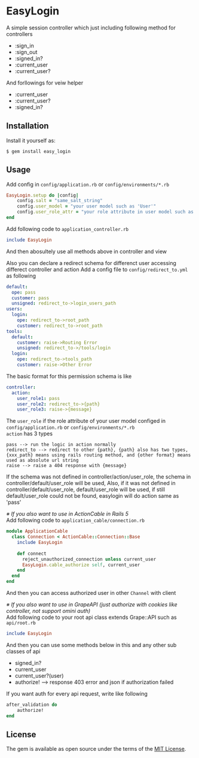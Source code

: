# EasyLogin

A simple session controller which just including following method for
controllers

+ :sign_in
+ :sign_out
+ :signed_in?
+ :current_user
+ :current_user?

And forllowings for veiw helper

+ :current_user
+ :current_user?
+ :signed_in?

## Installation

Install it yourself as:

    $ gem install easy_login

## Usage

Add config in `config/application.rb` or `config/environments/*.rb`

```ruby
EasyLogin.setup do |config|
	config.salt = "same_salt_string"
	config.user_model = "your user model such as 'User'"
	config.user_role_attr = "your role attribute in user model such as 'role'"
end
```

Add following code to `application_controller.rb`

```ruby
include EasyLogin
```

And then abosultely use all methods above in controller and view

Also you can declare a redirect schema for differenct user accessing differect
controller and action
Add a config file to `config/redirect_to.yml` as following

```yaml
default:
  ope: pass
  customer: pass
  unsigned: redirect_to->login_users_path
users:
  login:
    ope: redirect_to->root_path
    customer: redirect_to->root_path
tools:
  default:
    customer: raise->Routing Error
    unsigned: redirect_to->/tools/login
  login:
    ope: redirect_to->tools_path
    customer: raise->Other Error
```

The basic format for this permission schema is like

```yaml
controller:
  action:
    user_role1: pass
    user_role2: redirect_to->{path}
    user_role3: raise->{message}
```

The `user_role` if the role attribute of your user model configed in
`config/application.rb` or `config/environments/*.rb`  
`action` has 3 types

```
pass --> run the logic in action normally
redirect_to --> redirect to other {path}, {path} also has two types, {xxx_path} means using rails routing method, and {other format} means used as absolute url string
raise --> raise a 404 response with {message}
```

If the schema was not defined in controller/action/user_role, the schema in controller/default/user_role will be used, Also, if it was not defined in controller/default/user_role, default/user_role will be used, if still default/user_role could not be found, easylogin will do action same as 'pass'

*※ If you also want to use in ActionCable in Rails 5*  
Add following code to `application_cable/connection.rb`

```ruby
module ApplicationCable
  class Connection < ActionCable::Connection::Base
    include EasyLogin
    
    def connect
      reject_unauthorized_connection unless current_user
      EasyLogin.cable_authorize self, current_user
    end
  end
end
```

And then you can access authorized user in other `Channel` with client

*※ If you also want to use in GrapeAPI (just authorize with cookies like controller, not support omini auth)*  
Add following code to your root api class extends Grape::API such as `api/root.rb`

```ruby
include EasyLogin
```

And then you can use some methods below in this and any other sub classes of api
- signed_in?
- current_user
- current_user?(user)
- authorize! --> response 403 error and json if authorization failed

If you want auth for every api request, write like following

```ruby
after_validation do
	authorize!
end
```


## License

The gem is available as open source under the terms of the [MIT License](http://opensource.org/licenses/MIT).

